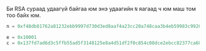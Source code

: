 Би RSA сураад удаагүй байгаа юм энэ удаагийн `N` яагаад ч юм маш том тоо байх юм.

```python
n = 0xf48db81762a81232ebb9997d730d3ed8aaf4a23cc20a748caa3b4eb59983c99201d45a2c17203c9187ccdb25fb0b398bea8f2876a4c1b119bc7bbdc8dd42799113958b12471cfd71c5189f83d0b845f7a250b92ba612e4bac8687a14d10e5d8a0241858ef71b9abe7e9ea6810b114102fb23e75643227afb7e507849c65cbe2f

e = 0x10001
c = 0x137fd7ad6d3c5ffb55ad5f3148125e8a4d51df2f0c854c08dce2ebcc82377ca68545ab00e36d0cbf333f995e686ad8126f61b3478b55a0ce94d8ca7355e45fbc32df6bdae1dfe2814e348e19bdf86a0ff18071db6497b6223de01bcba000b6397e75fe60b0c73505d4384f5ae46de96d93eb687fb0e722ca9a201ee328ad7a6e
```

